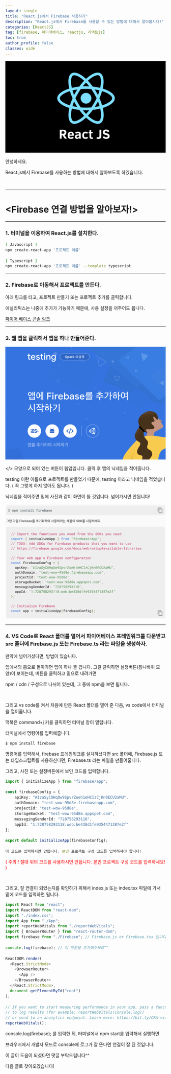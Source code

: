 ```yaml
---
layout: single
title: "React.js에서 Firebase 사용하기"
description: "React.js에서 Firebase를 사용할 수 있는 방법에 대해서 알아봅시다!"
categories: [ReactJS]
tag: [firebase, 파이어베이스, reactjs, 리액트js]
toc: true
author_profile: false
classes: wide
---
```


![](/assets/img/etc/reactjs.png)

안녕하세요.

React.js에서 Firebase를 사용하는 방법에 대해서 알아보도록 하겠습니다.

<br>

---

# <Firebase 연결 방법을 알아보자!>

---

### 1. 터미널을 이용하여 React.js를 설치한다.

```bash
[ Javascript ]
npx create-react-app '프로젝트 이름'

[ Typescript ]
npx create-react-app '프로젝트 이름' --template typescript
```

---

### 2. Firebase로 이동해서 프로젝트를 만든다.

아래 링크를 타고, 프로젝트 만들기 또는 프로젝트 추가를 클릭합니다.

애널리틱스는 나중에 추가가 가능하기 때문에, 사용 설정을 꺼주어도 됩니다.

[파이어 베이스 콘솔 링크]("https://console.firebase.google.com")

---

### 3. 웹 앱을 클릭해서 앱을 하나 만들어준다.

![](/images/2022-03-08-0002/firebase_1.png)

</> 모양으로 되어 있는 버튼이 웹앱입니다. 클릭 후 앱의 닉네임을 적어줍니다.

testing 이란 이름으로 프로젝트를 만들었기 때문에, testing 이라고 닉네임을 적었습니다. ( 꼭 그렇게 하지 않아도 됩니다. )

닉네임을 적어주면 밑에 사진과 같이 화면이 뜰 것입니다. 넘어가시면 안됩니다!

![](/images/2022-03-08-0002/firebase_2.png)

---

### 4. VS Code로 React 폴더를 열어서 파이어베이스 프레임워크를 다운받고 src 폴더에 Firebase.js 또는 Firebase.ts 라는 파일을 생성하자.

만약에 넘어가셨다면, 방법이 있습니다.

앱에서의 홈으로 돌아가면 앱이 하나 뜰 겁니다. 그걸 클릭하면 설정버튼(톱니바퀴 모양)이 보이는데, 버튼을 클릭하고 밑으로 내려가면

npm / cdn / 구성으로 나뉘어 있는데, 그 중에 npm을 보면 됩니다.

<br>

그리고 vs code를 켜서 처음에 만든 React 폴더를 열어 준 다음, vs code에서 터미널을 열어줍니다.

맥북은 command+j 키를 클릭하면 터미널 창이 열립니다.

터미널에서 명령어를 입력해줍니다.

```bash
$ npm install firebase
```

명령어를 입력해서, firebase 프레임워크를 설치하셨다면 src 폴더에, Firebase.js 또는 타입스크립트를 사용하신다면, Firebase.ts 라는 파일을 만들어줍니다.

그리고, 사진 또는 설정버튼에서 보인 코드를 입력합니다.

```typescript
import { initializeApp } from "firebase/app";

const firebaseConfig = {
	apiKey: "AIzaSyCUHqOw9SpvrZueh1eHCIzCjKn0ECU2aMU",
	authDomain: "test-wow-95d8e.firebaseapp.com",
	projectId: "test-wow-95d8e",
	storageBucket: "test-wow-95d8e.appspot.com",
	messagingSenderId: "728758293118",
	appId: "1:728758293118:web:be438d1fe9354471387e2f"
};

export default initializeApp(firebaseConfig);

이 코드는 입력하시면 안됩니다. 본인 프로젝트 구성 코드를 입력하셔야 합니다!
```

<p style="color:red">( 주의!! 절대 위의 코드를 사용하시면 안됩니다. 본인 프로젝트 구성 코드를 입력하세요! )</p>

<br>

그리고, 잘 연결이 되었는지를 확인하기 위해서 index.js 또는 index.tsx 파일에 가서 밑에 코드를 입력하면 됩니다.

```typescript
import React from "react";
import ReactDOM from "react-dom";
import "./index.css";
import App from "./App";
import reportWebVitals from "./reportWebVitals";
import { BrowserRouter } from "react-router-dom";
import firebase from "./Firebase"; // Firebase.js or Firebase.tsx 입니다.

console.log(firebase); // 이 부분을 추가해주세요^^

ReactDOM.render(
  <React.StrictMode>
    <BrowserRouter>
      <App />
    </BrowserRouter>
  </React.StrictMode>,
  document.getElementById("root")
);

// If you want to start measuring performance in your app, pass a function
// to log results (for example: reportWebVitals(console.log))
// or send to an analytics endpoint. Learn more: https://bit.ly/CRA-vitals
reportWebVitals();
```

console.log(firebase); 를 입력한 뒤, 터미널에서 npm start를 입력해서 실행하면

브라우저에서 개발자 모드로 console에 로그가 잘 뜬다면 연결이 잘 된 것입니다.

이 글이 도움이 되셨다면 댓글 부탁드립니다^^

다음 글로 찾아오겠습니다!
